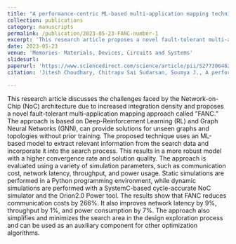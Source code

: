 ```yaml
---
title: "A performance-centric ML-based multi-application mapping technique for regular Network-on-Chip"
collection: publications
category: manuscripts
permalink: /publication/2023-05-23-FANC-number-1
excerpt: 'This research article proposes a novel fault-tolerant multi-application mapping algorithm called ”FANC.” The approach is based on Deep-Reinforcement Learning (RL) and Graph Neural Networks (GNN), can provide solutions for unseen graphs and topologies without prior training. The approach is evaluated using a variety of simulation parameters, such as communication cost, network latency, throughput, and power usage. The results show that FANC reduces communication costs by 266%. It also improves network latency by 9%, throughput by 1%, and power consumption by 7%.'
date: 2023-05-23
venue: 'Memories- Materials, Devices, Circuits and Systems'
slidesurl: 
paperurl: 'https://www.sciencedirect.com/science/article/pii/S2773064623000361'
citation: 'Jitesh Choudhary, Chitrapu Sai Sudarsan, Soumya J., A performance-centric ML-based multi-application mapping technique for regular Network-on-Chip, Memories - Materials, Devices, Circuits and System, Volume 4, 2023, 100059, ISSN 2773-0646, https://doi.org/10.1016/j.memori.2023.100059.'

---
```


This research article discusses the challenges faced by the Network-on-Chip (NoC) architecture due to increased integration density and proposes a novel fault-tolerant multi-application mapping approach called ”FANC.” The approach is based on Deep-Reinforcement Learning (RL) and Graph Neural Networks (GNN), can provide solutions for unseen graphs and topologies without prior training. The proposed technique uses an ML-based model to extract relevant information from the search data and incorporate it into the search process. This results in a more robust model with a higher convergence rate and solution quality. The approach is evaluated using a variety of simulation parameters, such as communication cost, network latency, throughput, and power usage. Static simulations are performed in a Python programming environment, while dynamic simulations are performed with a SystemC-based cycle-accurate NoC simulator and the Orion2.0 Power tool. The results show that FANC reduces communication costs by 266%. It also improves network latency by 9%, throughput by 1%, and power consumption by 7%. The approach also simplifies and minimizes the search area in the design exploration process and can be used as an auxiliary component for other optimization algorithms.

